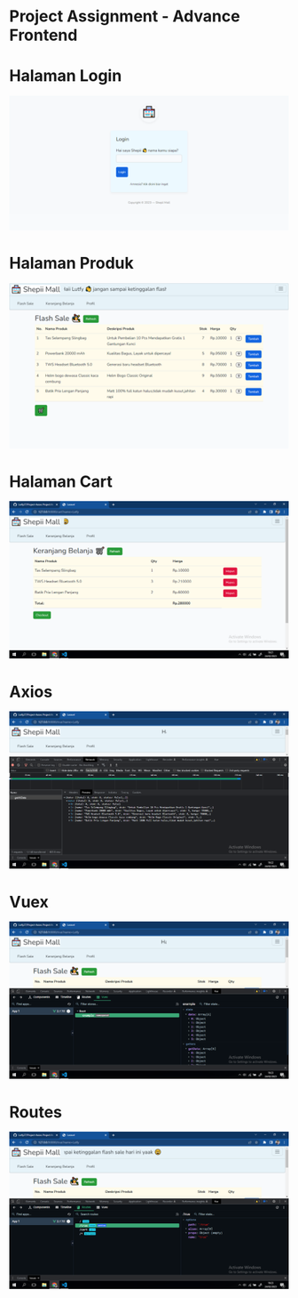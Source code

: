 # Project Assignment - Advance Frontend

# Halaman Login
<img src="ss/1.png">

# Halaman Produk
<img src="ss/2.png">

# Halaman Cart
<img src="ss/3.png">

# Axios
<img src="ss/4.png">

# Vuex
<img src="ss/5.png">

# Routes
<img src="ss/6.png">
